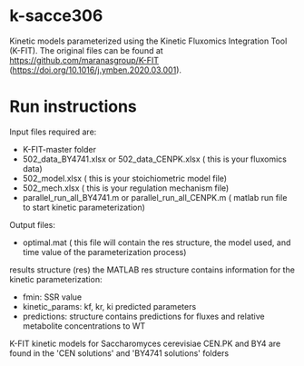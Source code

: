 # k-sacce306
Kinetic models parameterized using the Kinetic Fluxomics Integration Tool (K-FIT). The original files can be found at https://github.com/maranasgroup/K-FIT (https://doi.org/10.1016/j.ymben.2020.03.001). 


# Run instructions 
Input files required are:
- K-FIT-master folder
- 502_data_BY4741.xlsx or 502_data_CENPK.xlsx ( this is your fluxomics data)
- 502_model.xlsx ( this is your stoichiometric model file)
- 502_mech.xlsx ( this is your regulation mechanism file)
- parallel_run_all_BY4741.m or parallel_run_all_CENPK.m ( matlab run file to start kinetic parameterization)

Output files:
- optimal.mat ( this file will contain the res structure, the model used, and time value of the parameterization process)

results structure (res)
the MATLAB res structure contains information for the kinetic parameterization:
- fmin: SSR value
- kinetic_params: kf, kr, ki predicted parameters 
- predictions: structure contains predictions for fluxes and relative metabolite concentrations to WT

K-FIT kinetic models for Saccharomyces cerevisiae CEN.PK and BY4 are found in the 'CEN solutions' and 'BY4741 solutions' folders
